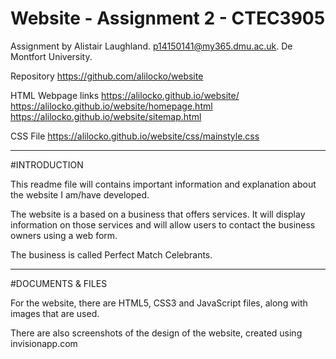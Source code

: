 # Website - Assignment 2 - CTEC3905

Assignment by Alistair Laughland.
p14150141@my365.dmu.ac.uk.
De Montfort University.

Repository
https://github.com/alilocko/website

HTML Webpage links
https://alilocko.github.io/website/
https://alilocko.github.io/website/homepage.html
https://alilocko.github.io/website/sitemap.html

CSS File
https://alilocko.github.io/website/css/mainstyle.css

_________________________________
#INTRODUCTION

This readme file will contains important information and explanation about the website I am/have developed.

The website is a based on a business that offers services. It will display information on those services and will allow users to contact the business owners using a web form.

The business is called Perfect Match Celebrants.

__________________________________
#DOCUMENTS & FILES

For the website, there are HTML5, CSS3 and JavaScript files, along with images that are used.

There are also screenshots of the design of the website, created using invisionapp.com